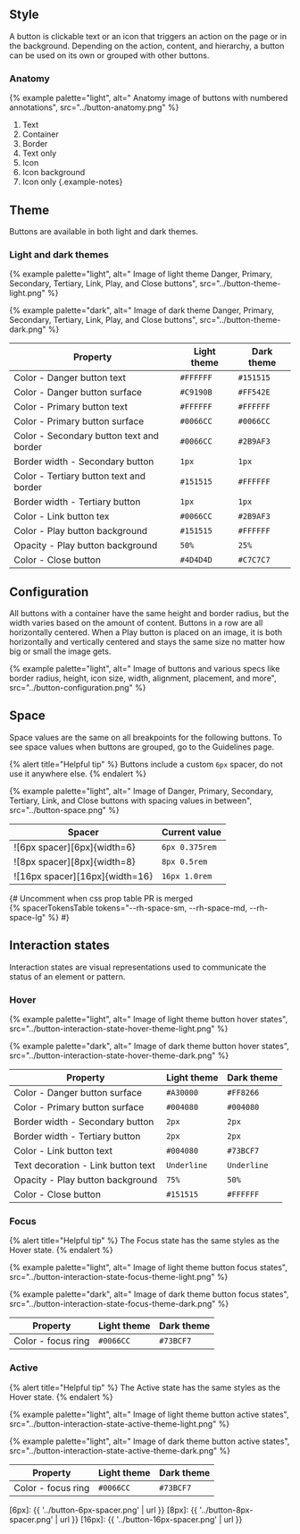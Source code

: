 ## Style

A button is clickable text or an icon that triggers an action on the page or in 
the background. Depending on the action, content, and hierarchy, a button can be 
used on its own or grouped with other buttons.
### Anatomy

{% example palette="light",
          alt=" Anatomy image of buttons with numbered annotations",
          src="../button-anatomy.png" %}

1) Text
2) Container
3) Border
4) Text only
5) Icon
6) Icon background
7) Icon only
{.example-notes}

## Theme

Buttons are available in both light and dark themes.

### Light and dark themes

{% example palette="light",
      alt=" Image of light theme Danger, Primary, Secondary, Tertiary, Link, Play, and Close buttons",
      src="../button-theme-light.png" %}


{% example palette="dark",
      alt=" Image of dark theme Danger, Primary, Secondary, Tertiary, Link, Play, and Close buttons",
      src="../button-theme-dark.png" %}

| Property                                 | Light theme | Dark theme |
| ---------------------------------------- | ----------- | ---------- |
| Color - Danger button text               | `#FFFFFF`   | `#151515`  |
| Color - Danger button surface            | `#C9190B`   | `#FF542E`  |
| Color - Primary button text              | `#FFFFFF`   | `#FFFFFF`  |
| Color - Primary button surface           | `#0066CC`   | `#0066CC`  |
| Color - Secondary button text and border | `#0066CC`   | `#2B9AF3`  |
| Border width - Secondary button          | `1px`       | `1px`      |
| Color - Tertiary button text and border  | `#151515`   | `#FFFFFF`  |
| Border width - Tertiary button           | `1px`       | `1px`      |
| Color - Link button tex                  | `#0066CC`   | `#2B9AF3`  |
| Color - Play button background           | `#151515`   | `#FFFFFF`  |
| Opacity - Play button background         | `50%`       | `25%`      |
| Color - Close button                     | `#4D4D4D`   | `#C7C7C7`  |

## Configuration

All buttons with a container have the same height and border radius, but the 
width varies based on the amount of content. Buttons in a row are all 
horizontally centered. When a Play button is placed on an image, it is both 
horizontally and vertically centered and stays the same size no matter how big 
or small the image gets.

{% example palette="light",
          alt=" Image of buttons and various specs like border radius, height, icon size, width, alignment, placement, and more",
          src="../button-configuration.png" %}


## Space

Space values are the same on all breakpoints for the following buttons. To see 
space values when buttons are grouped, go to the Guidelines page.

{% alert title="Helpful tip" %}
Buttons include a custom `6px` spacer, do not use it anywhere else.
{% endalert %}

{% example palette="light",
          alt=" Image of Danger, Primary, Secondary, Tertiary, Link, and Close buttons with spacing values in between",
          src="../button-space.png" %}

| Spacer                         | Current value  |
| ------------------------------ | -------------- |
| ![6px spacer][6px]{width=6}    | `6px 0.375rem` |
| ![8px spacer][8px]{width=8}    | `8px 0.5rem`   |
| ![16px spacer][16px]{width=16} | `16px 1.0rem`  |

{# 
    Uncomment when css prop table PR is merged   
    {% spacerTokensTable 
      tokens="--rh-space-sm, --rh-space-md, --rh-space-lg" 
    %}
  #}

## Interaction states

Interaction states are visual representations used to communicate the status of 
an element or pattern.

### Hover

{% example palette="light",
          alt=" Image of light theme button hover states",
          src="../button-interaction-state-hover-theme-light.png" %}

{% example palette="dark",
          alt=" Image of dark theme button hover states",
          src="../button-interaction-state-hover-theme-dark.png" %}

| Property                           | Light theme | Dark theme  |
| ---------------------------------- | ----------- | ----------- |
| Color - Danger button surface      | `#A30000`   | `#FF8266`   |
| Color - Primary button surface     | `#004080`   | `#004080`   |
| Border width - Secondary button    | `2px`       | `2px`       |
| Border width - Tertiary button     | `2px`       | `2px`       |
| Color - Link button text           | `#004080`   | `#73BCF7`   |
| Text decoration - Link button text | `Underline` | `Underline` |
| Opacity - Play button background   | `75%`       | `50%`       |
| Color - Close button               | `#151515`   | `#FFFFFF`   |

### Focus

{% alert title="Helpful tip" %}
The Focus state has the same styles as the Hover state.
{% endalert %}

{% example palette="light",
          alt=" Image of light theme button focus states",
          src="../button-interaction-state-focus-theme-light.png" %}

{% example palette="dark",
          alt=" Image of dark theme button focus states",
          src="../button-interaction-state-focus-theme-dark.png" %}

| Property           | Light theme | Dark theme |
| ------------------ | ----------- | ---------- |
| Color - focus ring | `#0066CC`   | `#73BCF7`  |


### Active

{% alert title="Helpful tip" %}
The Active state has the same styles as the Hover state.
{% endalert %}

{% example palette="light",
          alt=" Image of light theme button active states",
          src="../button-interaction-state-active-theme-light.png" %}

{% example palette="light",
          alt=" Image of dark theme button active states",
          src="../button-interaction-state-active-theme-dark.png" %}

| Property           | Light theme | Dark theme |
| ------------------ | ----------- | ---------- |
| Color - focus ring | `#0066CC`   | `#73BCF7`  |

[6px]: {{ '../button-6px-spacer.png' | url }}
[8px]: {{ '../button-8px-spacer.png' | url }}
[16px]: {{ '../button-16px-spacer.png' | url }}
